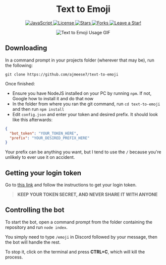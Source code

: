 <p align="center">
  <h1 align="center">Text to Emoji</h1>
</p>

<p align="center">
  <a href="https://github.com/ajmeese7/text-to-emoji/search?l=javascript">
    <img src="https://img.shields.io/badge/language-javascript-yellow" alt="JavaScript" />
  </a>
  <a href="https://github.com/ajmeese7/text-to-emoji/blob/master/LICENSE.md">
    <img src="https://img.shields.io/github/license/ajmeese7/text-to-emoji" alt="License" />
  </a>
  <a href="https://github.com/ajmeese7/text-to-emoji/stargazers">
    <img src="https://img.shields.io/github/stars/ajmeese7/text-to-emoji" alt="Stars" />
  </a>
  <a href="https://github.com/ajmeese7/text-to-emoji/network/members">
    <img src="https://img.shields.io/github/forks/ajmeese7/text-to-emoji" alt="Forks" />
  </a>
  <a href="https://github.com/ajmeese7/text-to-emoji/stargazers">
    <img src="https://img.shields.io/static/v1?label=%F0%9F%8C%9F&message=If%20Useful&style=style=flat&color=BC4E99" alt="Leave a Star!"/>
  </a>
</p>

<p align="center">
  <img alt="Text to Emoji Usage GIF" src="https://user-images.githubusercontent.com/17814535/92997146-ac5a5000-f4d6-11ea-9eda-b411718e71eb.gif">
</p>

## Downloading

In a command prompt in your projects folder (wherever that may be), run the following:

`git clone https://github.com/ajmeese7/text-to-emoji`

Once finished:

- Ensure you have NodeJS installed on your PC by running `npm`. If not, Google how to install it and do that now
- In the folder from where you ran the git command, run `cd text-to-emoji` and then run `npm install`
- Edit `config.json` and enter your token and desired prefix. It should look like this afterwards:

```json
{
  "bot_token": "YOUR_TOKEN_HERE",
  "prefix": "YOUR_DESIRED_PREFIX_HERE"
}
```

Your prefix can be anything you want, but I tend to use the `/` because you're unlikely to ever use it on accident.

## Getting your login token

Go to [this link](https://github.com/Tyrrrz/DiscordChatExporter/wiki/Troubleshooting#my-token-is-disappearing-too-quickly-i-cant-copy-it) and follow the instructions
to get your login token.

> **KEEP YOUR TOKEN SECRET, AND NEVER SHARE IT WITH ANYONE**

## Controlling the bot

To start the bot, open a command prompt from the folder containing the repository and run
`node index`.

You simply need to type `/emoji` in Discord followed by your message, then the bot will
handle the rest.

To stop it, click on the terminal and press **CTRL+C**, which will kill the process.